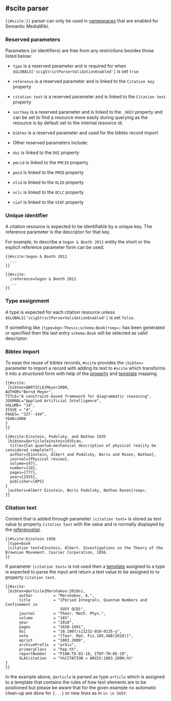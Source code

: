 ## #scite parser

`{{#scite:}}` parser can only be used in [namespaces][smw-ns] that are enabled
for Semantic MediaWiki.

### Reserved parameters

Parameters (or identifiers) are free from any restrictions
besides those listed below:

- `type` is a reserved parameter and is required for when `$GLOBALS['scigStrictParserValidationEnabled']` is set `true`
- `reference` is a reserved parameter and is linked to the `Citation key` property
- `citation text` is a reserved parameter and is linked to the `Citation text` property
- `sortkey` is a reserved parameter and is linked to the `_SKEY` property and can be
   set to find a resource more easily during querying as the resource is by default set
   to the internal resource id.
- `bibtex` is a reserved parameter and used for the bibtex record import

- Other reserved parameters include:
 - `doi` is linked to the `DOI` property
 - `pmcid` is linked to the `PMCID` property
 - `pmid` is linked to the `PMID` property
 - `olid` is linked to the `OLID` property
 - `oclc` is linked to the `OCLC` property
 - `viaf` is linked to the `VIAF` property

### Unique identifier

A citation resource is expected to be identifiable by a unique key. The reference
parameter is the descriptor for that key.

For example, to describe a `Segon & Booth 2011` entity the short or the explicit
reference parameter form can be used.

```
{{#scite:Segon & Booth 2011
  ...
}}
```
```
{{#scite:
  |reference=Segon & Booth 2011
  ...
}}
```

### Type assignment

A type is expected for each citation resource unless `$GLOBALS['scigStrictParserValidationEnabled']`
is set `false`.

If something like `|type=bgn:Thesis;schema:Book|+sep=;` has been generated or specified then
the last entry `schema:Book` will be selected as valid descriptor.

### Bibtex import

To ease the reuse of bibtex records, `#scite` provides the `|bibtex=` parameter to
import a record with adding its text to `#scite` which transforms it into a structured form
with help of the [property](02-property-mapping.md) and [template](03-template-mapping.md) mapping.

```
{{#scite:
 |bibtex=@ARTICLE{Meyer2000,
AUTHOR="Bernd Meyer",
TITLE="A constraint-based framework for diagrammatic reasoning",
JOURNAL="Applied Artificial Intelligence",
VOLUME= "14",
ISSUE = "4",
PAGES= "327--344",
YEAR=2000
}
}}
```
```
{{#scite:Einstein, Podolsky, and Nathan 1935
 |bibtex=@article{einstein1935can,
  title={Can quantum-mechanical description of physical reality be considered complete?},
  author={Einstein, Albert and Podolsky, Boris and Rosen, Nathan},
  journal={Physical review},
  volume={47},
  number={10},
  pages={777},
  year={1935},
  publisher={APS}
}
 |authors=Albert Einstein, Boris Podolsky, Nathan Rosen|+sep=,
}}
```

### Citation text

Content that is added through parameter `|citation text=` is stored as text value to property
`Citation text` with the value and is normally displayed by the [referencelist](05-referencelist.md).

```
{{#scite:Einstein 1956
 |type=book
 |citation text=Einstein, Albert. Investigations on the Theory of the Brownian Movement. Courier Corporation, 1956.
}}
```

If parameter `|citation text=` is not used then a [template](03-template-mapping.md)
assigned to a type is expected to parse the input and return a text value to be assigned to
to property `Citation text`.

```
{{#scite:
 |bibtex=@article{Marshakov:2010si,
      author         = "Marshakov, A.",
      title          = "{Period Integrals, Quantum Numbers and Confinement in
                        SUSY QCD}",
      journal        = "Theor. Math. Phys.",
      volume         = "165",
      year           = "2010",
      pages          = "1650-1661",
      doi            = "10.1007/s11232-010-0135-y",
      note           = "[Teor. Mat. Fiz.165,488(2010)]",
      eprint         = "1003.2089",
      archivePrefix  = "arXiv",
      primaryClass   = "hep-th",
      reportNumber   = "FIAN-TD-02-10, ITEP-TH-05-10",
      SLACcitation   = "%%CITATION = ARXIV:1003.2089;%%"
}
}}
```

In the example above, `@article` is parsed as type `article` which is assigned to a template
that contains the rules of how text elements are to be positioned but please be aware that
for the given example no automatic clean-up are done for `{...}` or new lines as in `in \n SUSY`.

[smw-ns]: https://semantic-mediawiki.org/wiki/Help:$smwgNamespacesWithSemanticLinks
